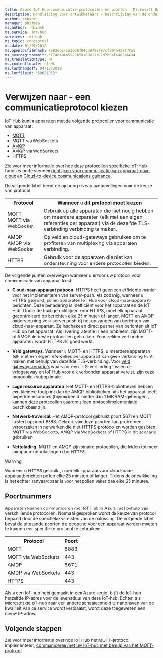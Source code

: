 ```yaml
---
title: Azure IoT Hub-communicatie-protocollen en poorten | Microsoft Docs
description: Handleiding voor ontwikkelaars - beschrijving van de ondersteunde communicatieprotocollen voor communicatie van apparaat-naar-cloud en cloud-naar-apparaat en de poortnummers die geopend worden moet.
author: robinsh
manager: philmea
ms.author: robinsh
ms.service: iot-hub
services: iot-hub
ms.topic: conceptual
ms.date: 01/29/2018
ms.openlocfilehash: 7082ebc4ca3066f84ca9790797cfa04e437f78a3
ms.sourcegitcommit: c174d408a5522b58160e17a87d2b6ef4482a6694
ms.translationtype: MT
ms.contentlocale: nl-NL
ms.lasthandoff: 04/18/2019
ms.locfileid: "59051052"
---
```

# <a name="reference---choose-a-communication-protocol"></a>Verwijzen naar - een communicatieprotocol kiezen

IoT Hub kunt u apparaten met de volgende protocollen voor communicatie van apparaat:

* [MQTT](https://docs.oasis-open.org/mqtt/mqtt/v3.1.1/mqtt-v3.1.1.pdf)
* MQTT via WebSockets
* [AMQP](https://docs.oasis-open.org/amqp/core/v1.0/os/amqp-core-complete-v1.0-os.pdf)
* AMQP via WebSockets
* HTTPS

Zie voor meer informatie over hoe deze protocollen specifieke IoT-Hub-functies ondersteunen [richtlijnen voor communicatie van apparaat-naar-cloud](iot-hub-devguide-d2c-guidance.md) en [Cloud-to-device communications guidance](iot-hub-devguide-c2d-guidance.md).

De volgende tabel bevat de op hoog niveau aanbevelingen voor de keuze van protocol:

| Protocol | Wanneer u dit protocol moet kiezen |
| --- | --- |
| MQTT <br> MQTT via WebSocket |Gebruik op alle apparaten die niet nodig hebben om meerdere apparaten (elk met een eigen referenties per apparaat) via de dezelfde TLS-verbinding verbinding te maken. |
| AMQP <br> AMQP via WebSocket |Op veld en cloud-gateways gebruiken om te profiteren van multiplexing via apparaten verbinding. |
| HTTPS |Gebruik voor de apparaten die niet kan ondersteuning voor andere protocollen bieden. |

De volgende punten overwegen wanneer u ervoor uw protocol voor communicatie van apparaat kiest:

* **Cloud-naar-apparaat patroon**. HTTPS heeft geen een efficiënte manier voor het implementeren van server-push. Als zodanig, wanneer u HTTPS gebruikt, pollen apparaten IoT Hub voor cloud-naar-apparaat-berichten. Deze benadering is inefficiënt voor het apparaat en de IoT Hub. Onder de huidige richtlijnen voor HTTPS, moet elk apparaat gecontroleerd op berichten elke 25 minuten of langer. MQTT en AMQP ondersteuning voor server push bij het ontvangen van berichten van cloud-naar-apparaat. Ze inschakelen direct pushes van berichten uit IoT Hub op het apparaat. Als levering latentie is een probleem, zijn MQTT- of AMQP de beste protocollen gebruiken. Voor zelden verbonden apparaten, wordt HTTPS als goed werkt.

* **Veld gateways**. Wanneer u MQTT- en HTTPS, u meerdere apparaten (elk met een eigen referenties per apparaat) kan geen verbinding kunt maken met behulp van dezelfde TLS-verbinding. Voor [veld gatewayscenario's](iot-hub-devguide-endpoints.md#field-gateways) waarvoor een TLS-verbinding tussen de veldgateway en IoT Hub voor elk verbonden apparaat vereist, zijn deze protocollen suboptimale.

* **Lage resource apparaten**. Het MQTT- en HTTPS-bibliotheken hebben een kleinere footprint dan de AMQP-bibliotheken. Als het apparaat heeft beperkte resources (bijvoorbeeld minder dan 1 MB RAM-geheugen), kunnen deze protocollen daarom alleen protocolimplementatie beschikbaar zijn.

* **Netwerk-traversal**. Het AMQP-protocol gebruikt poort 5671 en MQTT luistert op poort 8883. Gebruik van deze poorten kan problemen veroorzaken in netwerken die niet-HTTPS-protocollen worden gesloten. MQTT via WebSockets, AMQP via WebSockets of HTTPS in dit scenario gebruiken.

* **Nettolading**. MQTT en AMQP zijn binaire protocollen, die leiden tot meer compacte nettoladingen dan HTTPS.

> [!WARNING]
> Wanneer u HTTPS gebruikt, moet elk apparaat voor cloud-naar-apparaatberichten pollen elke 25 minuten of langer. Tijdens de ontwikkeling is het echter aanvaardbaar is voor het pollen vaker dan elke 25 minuten.

## <a name="port-numbers"></a>Poortnummers

Apparaten kunnen communiceren met IoT Hub in Azure met behulp van verschillende protocollen. Normaal gesproken wordt de keuze van protocol bepaald door de specifieke vereisten van de oplossing. De volgende tabel bevat de uitgaande poorten die geopend voor een apparaat worden moeten te kunnen een specifieke protocol te gebruiken:

| Protocol | Poort |
| --- | --- |
| MQTT |8883 |
| MQTT via WebSockets |443 |
| AMQP |5671 |
| AMQP via WebSockets |443 |
| HTTPS |443 |

Als u een IoT-hub hebt gemaakt in een Azure-regio, blijft de IoT-hub hetzelfde IP-adres voor de levensduur van deze IoT-hub. Echter, als Microsoft de IoT-hub naar een andere schaaleenheid te handhaven van de kwaliteit van de service wordt verplaatst, wordt deze toegewezen een nieuw IP-adres.

## <a name="next-steps"></a>Volgende stappen

Zie voor meer informatie over hoe IoT Hub het MQTT-protocol implementeert, [communiceren met uw IoT-hub met behulp van het MQTT-protocol](iot-hub-mqtt-support.md).
